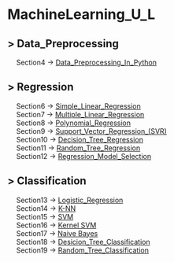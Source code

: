# MachineLearning_U_L
<h2>> Data_Preprocessing</h2>
  <p>
    &emsp; Section4 -> <a href="https://github.com/walterbishop67/MachineLearning_U_L/blob/main/Section4/ML_Sec4.ipynb/">Data_Preprocessing_In_Python</a>
  </p>
<h2>> Regression</h2>
  <p>
    &emsp; Section6 -> <a href="https://github.com/walterbishop67/MachineLearning_U_L/blob/main/Section6/ML_Sec6.ipynb/">Simple_Linear_Regression</a><br>
    &emsp; Section7 -> <a href="https://github.com/walterbishop67/MachineLearning_U_L/blob/main/Section7/Ml_Sec7.ipynb/">Multiple_Linear_Regression</a><br>
    &emsp; Section8 -> <a href="https://github.com/walterbishop67/MachineLearning_U_L/blob/main/Section8/Ml_Sec8.ipynb/">Polynomial_Regression</a><br>
    &emsp; Section9 -> <a href="https://github.com/walterbishop67/MachineLearning_U_L/blob/main/Section9/Ml_Sec9.ipynb/">Support_Vector_Regression_(SVR)</a><br>
    &emsp; Section10 -> <a href="https://github.com/walterbishop67/MachineLearning_U_L/blob/main/Section10/Ml_Sec10.ipynb/">Decision_Tree_Regression</a><br>
    &emsp; Section11 -> <a href="https://github.com/walterbishop67/MachineLearning_U_L/blob/main/Section11/Ml_Sec11.ipynb/">Random_Tree_Regression</a><br>
    &emsp; Section12 -> <a href="https://github.com/walterbishop67/MachineLearning_U_L/blob/main/Section12/Regression_Model_Selection.ipynb/">Regression_Model_Selection</a>
  </p>
  <h2>> Classification</h2>
    <p>
      &emsp; Section13 -> <a href="https://github.com/walterbishop67/MachineLearning_U_L/blob/main/Section13/Ml_Sec13.ipynb/">Logistic_Regression</a><br>
      &emsp; Section14 -> <a href="https://github.com/walterbishop67/MachineLearning_U_L/blob/main/Section14/Ml_Sec14.ipynb/">K-NN</a><br>
      &emsp; Section15 -> <a href="https://github.com/walterbishop67/MachineLearning_U_L/blob/main/Section15/Ml_Sec15.ipynb/">SVM</a><br>
      &emsp; Section16 -> <a href="https://github.com/walterbishop67/MachineLearning_U_L/blob/main/Section16/Ml_Sec16.ipynb/">Kernel SVM</a><br>
      &emsp; Section17 -> <a href="https://github.com/walterbishop67/MachineLearning_U_L/blob/main/Section17/Ml_Sec17.ipynb/">Naive Bayes</a><br>
      &emsp; Section18 -> <a href="https://github.com/walterbishop67/MachineLearning_U_L/blob/main/Section18/Ml_Sec18.ipynb/">Desicion_Tree_Classification</a><br>
      &emsp; Section19 -> <a href="https://github.com/walterbishop67/MachineLearning_U_L/blob/main/Section19/Ml_Sec19.ipynb/">Random_Tree_Classification</a><br>
    </p>
